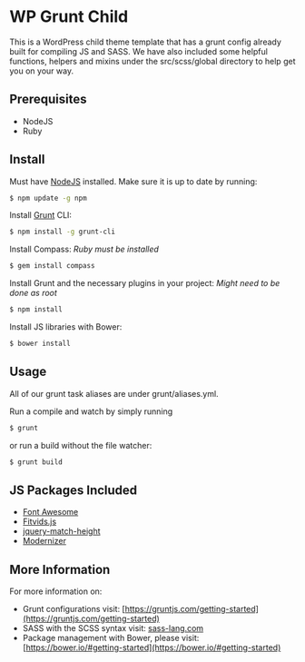 # WP Grunt Child
This is a WordPress child theme template that has a grunt config already built for compiling JS and SASS. 
We have also included some helpful functions, helpers and mixins under the src/scss/global directory to help get you on your way.


## Prerequisites
* NodeJS
* Ruby

## Install

Must have [NodeJS](https://nodejs.org/en/) installed. Make sure it is up to date by running:
``` bash
$ npm update -g npm
```
Install [Grunt](https://gruntjs.com/getting-started) CLI:
``` bash
$ npm install -g grunt-cli
```
Install Compass: *Ruby must be installed*
``` bash
$ gem install compass
```
Install Grunt and the necessary plugins in your project: *Might need to be done as root*
``` bash
$ npm install
```

Install JS libraries with Bower:
```bash
$ bower install
```

## Usage

All of our grunt task aliases are under grunt/aliases.yml.

Run a compile and watch by simply running
```bash
$ grunt
```
or run a build without the file watcher:
```bash
$ grunt build
```

## JS Packages Included
* [Font Awesome](http://fontawesome.io/)
* [Fitvids.js](http://fitvidsjs.com/)
* [jquery-match-height](https://github.com/liabru/jquery-match-height)
* [Modernizer](https://modernizr.com/)

## More Information
For more information on:
* Grunt configurations visit: [https://gruntjs.com/getting-started](https://gruntjs.com/getting-started)
* SASS with the SCSS syntax visit: [sass-lang.com](http://sass-lang.com/)
* Package management with Bower, please visit: [https://bower.io/#getting-started](https://bower.io/#getting-started)
